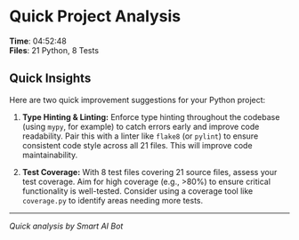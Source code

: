 # Quick Project Analysis

**Time**: 04:52:48  
**Files**: 21 Python, 8 Tests

## Quick Insights

Here are two quick improvement suggestions for your Python project:

1.  **Type Hinting & Linting:** Enforce type hinting throughout the codebase (using `mypy`, for example) to catch errors early and improve code readability. Pair this with a linter like `flake8` (or `pylint`) to ensure consistent code style across all 21 files. This will improve code maintainability.

2.  **Test Coverage:** With 8 test files covering 21 source files, assess your test coverage.  Aim for high coverage (e.g., >80%) to ensure critical functionality is well-tested. Consider using a coverage tool like `coverage.py` to identify areas needing more tests.


---
*Quick analysis by Smart AI Bot*
